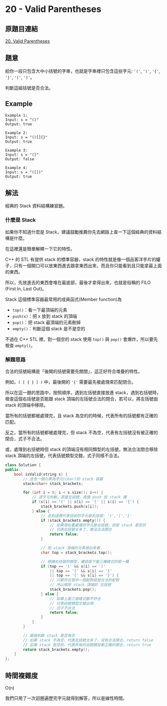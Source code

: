 # 20 - Valid Parentheses

## 原題目連結
[20. Valid Parentheses](https://leetcode.com/problems/valid-parentheses/description/)

## 題意
給你一段只包含大中小括號的字串，也就是字串裡只包含這些字元: `'('`, `')'`, `'{'`, `'}'`, `'['`, `']'`。

判斷這組括號是否合法。


## Example
```
Example 1:
Input: s = "()"
Output: true

Example 2:
Input: s = "()[]{}"
Output: true

Example 3:
Input: s = "(]"
Output: false

Example 4:
Input: s = "([])"
Output: true
```

## 解法
經典的 Stack 資料結構練習題。

### 什麼是 Stack
如果你不知道什麼是 Stack，建議鼓勵推薦你先去網路上查一下這個經典的資料結構是什麼。

在這裡還是簡單解釋一下它的特性。

C++ 的 STL 有提供 stack 的標準容器，stack 的特性就是像一個品客洋芋片的罐子，只有一個開口可以放東西進去跟拿東西出來，而且你只能看到且只能拿最上面的東西。

所以，先放進去的東西會堆在最底部，最後才拿得出來，也就是俗稱的 FILO (First In, Last Out)。

Stack 這個標準容器最常用的成員函式(Member function)為
* `top()`：看一下最頂端的元素
* `push(x)`：把 x 放到 stack 的頂端
* `pop()`：把 stack 最頂端的元素刪掉
* `empty()`：判斷這個 stack 是不是空的

不過在 C++ STL 裡，對一個空的 stack 使用 `top()` 與 `pop()` 會爆炸，所以要先檢查 `empty()`。

### 解題思路
合法的括號結構是「後開的括號需要先關閉」，這正好符合堆疊的特性。

例如，`( [ { } ] )` 中，最後開的 `'{'` 需要最先被處理來匹配閉合。

所以在這一題的思路中，按照順序，遇到左括號直接放進 stack，遇到右括號時，檢查這個右括號是否能跟 stack 頂端的左括號合法的閉合，若可以，將左括號由 stack 的頂端中移除。

當所有的括號都被處理完，且 stack 為空的的時候，代表所有的括號都有正確的匹配。

反之，當所有的括號都被處理完，但 stack 不為空，代表有左括號沒有被正確的閉合，式子不合法。

或，處理到右括號時但 stack 的頂端沒有相同類型的左括號，無法合法閉合移除 stack 頂端的左括號，代表括號類型交錯，式子同樣不合法。

```c++
class Solution {
public:
    bool isValid(string s) {
        // 宣告一個元素為字元(char)的 stack 容器
        stack<char> stack_brackets;

        for (int i = 0; i < s.size(); i++) {
            // 逐字元判斷，若是左括號，直接 push 到 stack 裡
            if (s[i] == '(' || s[i] == '[' || s[i] == '{') {
                stack_brackets.push(s[i]);
            } else {
                // 走到這裡代表目前的字元是右括號: ')',']','}'
                if (stack_brackets.empty()) {
                    // 如果現在要處理的字元是右括號，但是 stack 是空的
                    // 代表右括號太多了，無法合法閉合
                    return false;
                }

                // 把 stack 頂端的元素撿出來看
                char top = stack_brackets.top();

                // 根據右括號的類型，確認是下面三種樣式的那一種
                if (top == '(' && s[i] == ')'
                    || top == '[' && s[i] == ']'
                    || top == '{' && s[i] == '}') {
                    // 只要符合其中一個配對就是合法的配對
                    // 所以移除 stack 頂端的 左括號
                    stack_brackets.pop();
                } else {
                    // 如果上面三個樣式都不符合
                    // 代表括號類型交錯出現
                    // 式子不合法
                    return false;
                }
            }
        }

        // 最後判斷 stack 是否為空
        // 如果 stack 不為空，代表左括號太多了，沒有合法閉合，return false
        // 如果 stack 是空的，代表所有的括號類型都正確的閉合，return true
        return stack_brackets.empty();
    }
};
```

## 時間複雜度
O(n)

我們只用了一次迴圈遍歷完字元就得到解答，所以是線性時間。